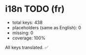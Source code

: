 # i18n TODO (fr)

- total keys: 438
- placeholders (same as English): 0
- missing: 0
- coverage: 100%

All keys translated. ✅
